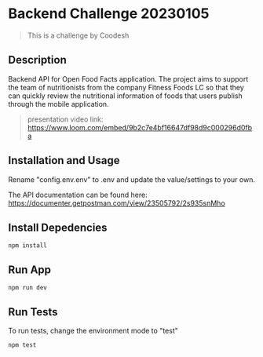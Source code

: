 # Backend Challenge 20230105
>This is a challenge by Coodesh

## Description

Backend API for Open Food Facts application.
The project aims to support the team of nutritionists from the company Fitness Foods LC so that they can quickly review the nutritional information of foods that users publish through the mobile application.

> presentation video link: https://www.loom.com/embed/9b2c7e4bf16647df98d9c000296d0fba

## Installation and Usage

Rename "config.env.env" to .env and update the value/settings to your own.

The API documentation can be found here: https://documenter.getpostman.com/view/23505792/2s935snMho

## Install Depedencies
```
npm install
```
## Run App
```
npm run dev
```

## Run Tests
To run tests, change the environment mode to "test"
```
npm test
```
